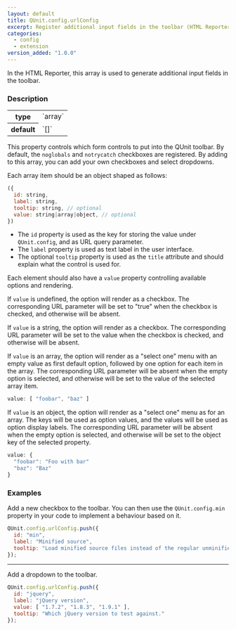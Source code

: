 ```yaml
---
layout: default
title: QUnit.config.urlConfig
excerpt: Register additional input fields in the toolbar (HTML Reporter).
categories:
  - config
  - extension
version_added: "1.0.0"
---
```


In the HTML Reporter, this array is used to generate additional input fields in the toolbar.

### Description

<table>
<tr>
  <th>type</th>
  <td markdown="span">`array`</td>
</tr>
<tr>
  <th>default</th>
  <td markdown="span">`[]`</td>
</tr>
</table>

This property controls which form controls to put into the QUnit toolbar. By default, the `noglobals` and `notrycatch` checkboxes are registered. By adding to this array, you can add your own checkboxes and select dropdowns.

Each array item should be an object shaped as follows:

```js
({
  id: string,
  label: string,
  tooltip: string, // optional
  value: string|array|object, // optional
})
```

* The `id` property is used as the key for storing the value under `QUnit.config`, and as URL query parameter.
* The `label` property is used as text label in the user interface.
* The optional `tooltip` property is used as the `title` attribute and should explain what the control is used for.

Each element should also have a `value` property controlling available options and rendering.

If `value` is undefined, the option will render as a checkbox. The corresponding URL parameter will be set to "true" when the checkbox is checked, and otherwise will be absent.

If `value` is a string, the option will render as a checkbox. The corresponding URL parameter will be set to the value when the checkbox is checked, and otherwise will be absent.

If `value` is an array, the option will render as a "select one" menu with an empty value as first default option, followed by one option for each item in the array. The corresponding URL parameter will be absent when the empty option is selected, and otherwise will be set to the value of the selected array item.

```js
value: [ "foobar", "baz" ]
```

If `value` is an object, the option will render as a "select one" menu as for an array. The keys will be used as option values, and the values will be used as option display labels. The corresponding URL parameter will be absent when the empty option is selected, and otherwise will be set to the object key of the selected property.

```js
value: {
  "foobar": "Foo with bar"
  "baz": "Baz"
}
```

### Examples

Add a new checkbox to the toolbar. You can then use the `QUnit.config.min` property in your code to implement a behaviour based on it.

```js
QUnit.config.urlConfig.push({
  id: "min",
  label: "Minified source",
  tooltip: "Load minified source files instead of the regular unminified ones."
});
```

---

Add a dropdown to the toolbar.

```js
QUnit.config.urlConfig.push({
  id: "jquery",
  label: "jQuery version",
  value: [ "1.7.2", "1.8.3", "1.9.1" ],
  tooltip: "Which jQuery version to test against."
});
```
